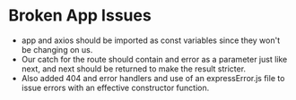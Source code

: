 # Broken App Issues
* app and axios should be imported as const variables since they won't be changing on us.
* Our catch for the route should contain and error as a parameter just like next, and next should be returned to make the result stricter.
* Also added 404 and error handlers and use of an expressError.js file to issue errors with an effective constructor function. 